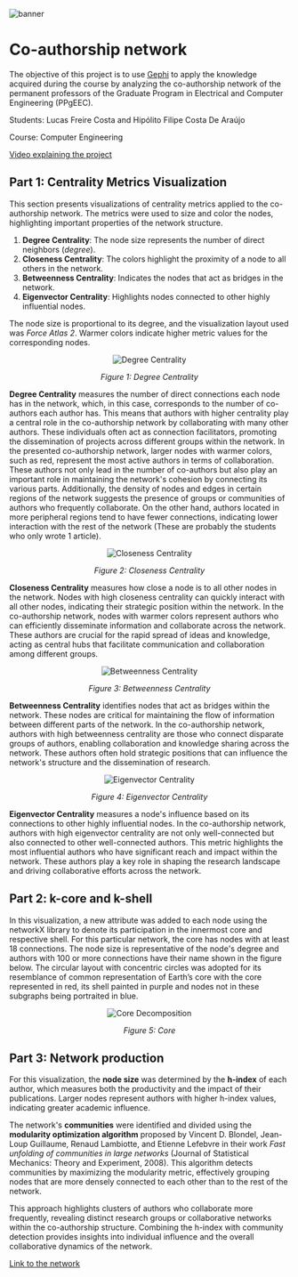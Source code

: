 ![banner](./images/predio.jpeg)

# Co-authorship network

The objective of this project is to use [Gephi](https://gephi.org/) to apply the knowledge acquired during the course by analyzing the co-authorship network of the permanent professors of the Graduate Program in Electrical and Computer Engineering (PPgEEC). 

Students: Lucas Freire Costa and Hipólito Filipe Costa De Araújo

Course: Computer Engineering

[Video explaining the project](https://youtu.be/)

## Part 1: Centrality Metrics Visualization

This section presents visualizations of centrality metrics applied to the co-authorship network. The metrics were used to size and color the nodes, highlighting important properties of the network structure.

1. **Degree Centrality**: The node size represents the number of direct neighbors (*degree*).  
2. **Closeness Centrality**: The colors highlight the proximity of a node to all others in the network.  
3. **Betweenness Centrality**: Indicates the nodes that act as bridges in the network.  
4. **Eigenvector Centrality**: Highlights nodes connected to other highly influential nodes.  

The node size is proportional to its degree, and the visualization layout used was *Force Atlas 2*. Warmer colors indicate higher metric values for the corresponding nodes.  

<div style="text-align: center;">
  <img src="./images/degree_centrality.png" alt="Degree Centrality" />
  <p><em>Figure 1: Degree Centrality </em></p>
</div>

**Degree Centrality** measures the number of direct connections each node has in the network, which, in this case, corresponds to the number of co-authors each author has. This means that authors with higher centrality play a central role in the co-authorship network by collaborating with many other authors. These individuals often act as connection facilitators, promoting the dissemination of projects across different groups within the network. In the presented co-authorship network, larger nodes with warmer colors, such as red, represent the most active authors in terms of collaboration. These authors not only lead in the number of co-authors but also play an important role in maintaining the network's cohesion by connecting its various parts. Additionally, the density of nodes and edges in certain regions of the network suggests the presence of groups or communities of authors who frequently collaborate. On the other hand, authors located in more peripheral regions tend to have fewer connections, indicating lower interaction with the rest of the network (These are probably the students who only wrote 1 article).

<div style="text-align: center;">
  <img src="./images/closeness_centrality.png" alt="Closeness Centrality" />
  <p><em>Figure 2: Closeness Centrality </em></p>
</div>

**Closeness Centrality** measures how close a node is to all other nodes in the network. Nodes with high closeness centrality can quickly interact with all other nodes, indicating their strategic position within the network. In the co-authorship network, nodes with warmer colors represent authors who can efficiently disseminate information and collaborate across the network. These authors are crucial for the rapid spread of ideas and knowledge, acting as central hubs that facilitate communication and collaboration among different groups.

<div style="text-align: center;">
  <img src="./images/betweenness_centrality.png" alt="Betweenness Centrality" />
  <p><em>Figure 3: Betweenness Centrality </em></p>
</div>

**Betweenness Centrality** identifies nodes that act as bridges within the network. These nodes are critical for maintaining the flow of information between different parts of the network. In the co-authorship network, authors with high betweenness centrality are those who connect disparate groups of authors, enabling collaboration and knowledge sharing across the network. These authors often hold strategic positions that can influence the network's structure and the dissemination of research.

<div style="text-align: center;">
  <img src="./images/eigenvector_centrality.png" alt="Eigenvector Centrality" />
  <p><em>Figure 4: Eigenvector Centrality </em></p>
</div>

**Eigenvector Centrality** measures a node's influence based on its connections to other highly influential nodes. In the co-authorship network, authors with high eigenvector centrality are not only well-connected but also connected to other well-connected authors. This metric highlights the most influential authors who have significant reach and impact within the network. These authors play a key role in shaping the research landscape and driving collaborative efforts across the network.

## Part 2: k-core and k-shell

In this visualization, a new attribute was added to each node using the networkX library to denote its participation in the innermost core and respective shell. For this particular network, the core has nodes with at least 18 connections. The node size is representative of the node's degree and authors with 100 or more connections have their name shown in the figure below. The circular layout with concentric circles was adopted for its resemblance of common representation of Earth’s core with the core represented in red, its shell painted in purple and nodes not in these subgraphs being portraited in blue.


<div style="text-align: center;">
  <img src="./images/core.png" alt="Core Decomposition" />
  <p><em>Figure 5: Core </em></p>
</div>

## Part 3: Network production

For this visualization, the **node size** was determined by the **h-index** of each author, which measures both the productivity and the impact of their publications. Larger nodes represent authors with higher h-index values, indicating greater academic influence.  

The network's **communities** were identified and divided using the **modularity optimization algorithm** proposed by Vincent D. Blondel, Jean-Loup Guillaume, Renaud Lambiotte, and Etienne Lefebvre in their work *Fast unfolding of communities in large networks* (Journal of Statistical Mechanics: Theory and Experiment, 2008). This algorithm detects communities by maximizing the modularity metric, effectively grouping nodes that are more densely connected to each other than to the rest of the network.  

This approach highlights clusters of authors who collaborate more frequently, revealing distinct research groups or collaborative networks within the co-authorship structure. Combining the h-index with community detection provides insights into individual influence and the overall collaborative dynamics of the network.

[Link to the network](https://lucasfreirec.github.io/datastructure/U2/U2T1/network/)
